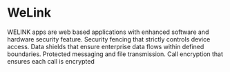 # WeLink
WELINK apps are web based applications with enhanced software and hardware security feature. Security fencing that strictly controls device access. Data shields that ensure enterprise data flows within defined boundaries. Protected messaging and file transmission. Call encryption that ensures each call is encrypted
